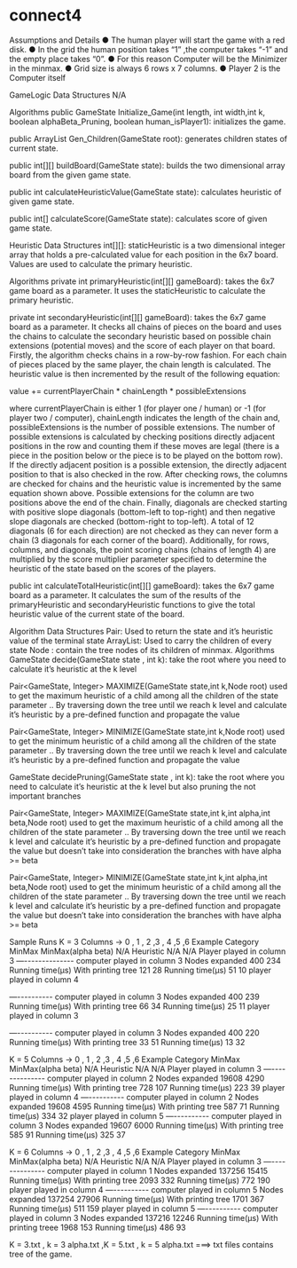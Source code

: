 # connect4
Assumptions and Details
● The human player will start the game with a red disk.
● In the grid the human position takes “1” ,the computer takes
“-1” and the empty place takes “0”.
● For this reason Computer will be the Minimizer in the
minmax.
● Grid size is always 6 rows x 7 columns.
● Player 2 is the Computer itself


GameLogic
Data Structures
N/A

Algorithms
public GameState Initialize_Game(int length, int width,int k, boolean alphaBeta_Pruning, boolean human_isPlayer1): initializes the game.

public ArrayList<GameState> Gen_Children(GameState root): generates children states of current state.

public int[][] buildBoard(GameState state): builds the two dimensional array board from the given game state.

public int calculateHeuristicValue(GameState state): calculates heuristic of given game state.

public int[] calculateScore(GameState state): calculates score of given game state.





Heuristic
Data Structures
int[][]: staticHeuristic is a two dimensional integer array that holds a pre-calculated value for each position in the 6x7 board. Values are used to calculate the primary heuristic.

Algorithms
private int primaryHeuristic(int[][] gameBoard): takes the 6x7 game board as a parameter. It uses the staticHeuristic to calculate the primary heuristic.

private int secondaryHeuristic(int[][] gameBoard): takes the 6x7 game board as a parameter. It checks all chains of pieces on the board and uses the chains to calculate the secondary heuristic based on possible chain extensions (potential moves) and the score of each player on that board. Firstly, the algorithm checks chains in a row-by-row fashion. For each chain of pieces placed by the same player, the chain length is calculated. The heuristic value is then incremented by the result of the following equation: 

value += currentPlayerChain * chainLength * possibleExtensions

where currentPlayerChain is either 1 (for player one / human) or -1 (for player two / computer), chainLength indicates the length of the chain and, possibleExtensions is the number of possible extensions. The number of possible extensions is calculated by checking positions directly adjacent positions in the row and counting them if these moves are legal (there is a piece in the position below or the piece is to be played on the bottom row). If the directly adjacent position is a possible extension, the directly adjacent position to that is also checked in the row.
After checking rows, the columns are checked for chains and the heuristic value is incremented by the same equation shown above. Possible extensions for the column are two positions above the end of the chain. Finally, diagonals are checked starting with positive slope diagonals (bottom-left to top-right) and then negative slope diagonals are checked (bottom-right to top-left). A total of 12 diagonals (6 for each direction) are not checked as they can never form a chain (3 diagonals for each corner of the board). Additionally, for rows, columns, and diagonals, the point scoring chains (chains of length 4) are multiplied by the score multiplier parameter specified to determine the heuristic of the state based on the scores of the players.

public int calculateTotalHeuristic(int[][] gameBoard):  takes the 6x7 game board as a parameter. It calculates the sum of the results of the primaryHeuristic and secondaryHeuristic functions to give the total heuristic value of the current state of the board.



Algorithm
Data Structures
Pair: Used to return the state and it’s heuristic value of the terminal state
ArrayList: Used to carry the children of every state
Node : contain the tree nodes of its children of minmax.
Algorithms
GameState decide(GameState state , int k):  take the root where you need to calculate it’s heuristic at the k level

Pair<GameState, Integer> MAXIMIZE(GameState state,int k,Node root)  used to get the maximum heuristic of a child among all the children of the state parameter .. By traversing down the tree until we reach k level and calculate it’s heuristic by a pre-defined function and propagate the value 

Pair<GameState, Integer> MINIMIZE(GameState state,int k,Node root)  used to get the minimum heuristic of a child among all the children of the state parameter .. By traversing down the tree until we reach k level and calculate it’s heuristic by a pre-defined function and propagate the value

GameState decidePruning(GameState state , int k):  take the root where you need to calculate it’s heuristic at the k level but also pruning the not important branches

Pair<GameState, Integer> MAXIMIZE(GameState state,int k,int alpha,int beta,Node root)  used to get the maximum heuristic of a child among all the children of the state parameter .. By traversing down the tree until we reach k level and calculate it’s heuristic by a pre-defined function and propagate the value but doesn’t take into consideration the branches with have alpha >= beta 

Pair<GameState, Integer> MINIMIZE(GameState state,int k,int alpha,int beta,Node root)  used to get the minimum heuristic of a child among all the children of the state parameter .. By traversing down the tree until we reach k level and calculate it’s heuristic by a pre-defined function and propagate the value but doesn’t take into consideration the branches with have alpha >= beta



Sample Runs
K = 3
Columns -> 0 , 1 , 2 ,3 , 4 ,5 ,6
Example
Category
MinMax
MinMax(alpha beta)
N/A
Heuristic
N/A
N/A
Player played in column 3
—--------------
computer played in column 3
Nodes expanded
400
234
Running time(µs)
With printing tree
121
28
Running time(µs)
51
10
player played in column 4

—----------
computer played in column 3
Nodes expanded
400
239
Running time(µs)
With printing tree
66
34
Running time(µs)
25
11
player played in column 3

—----------
computer played in column 3
Nodes expanded
400
220
Running time(µs)
With printing tree
33
51
Running time(µs)
13
32





K = 5
Columns -> 0 , 1 , 2 ,3 , 4 ,5 ,6
Example
Category
MinMax
MinMax(alpha beta)
N/A
Heuristic
N/A
N/A
Player played in column 3
—--------------
computer played in column 2
Nodes expanded
19608
4290
Running time(µs)
With printing tree
728
107
Running time(µs)
223
39
player played in column 4
—----------
computer played in column 2
Nodes expanded
19608
4595
Running time(µs)
With printing tree
587
71
Running time(µs)
334
32
player played in column 5
—----------
computer played in column 3
Nodes expanded
19607
6000
Running time(µs)
With printing tree
585
91
Running time(µs)
325
37






K = 6
Columns -> 0 , 1 , 2 ,3 , 4 ,5 ,6
Example
Category
MinMax
MinMax(alpha beta)
N/A
Heuristic
N/A
N/A
Player played in column 3
—--------------
computer played in column 1
Nodes expanded
137256
15415
Running time(µs)
With printing tree
2093
332
Running time(µs)
772
190
player played in column 4
—----------
computer played in column 5
Nodes expanded
137254
27906
Running time(µs)
With printing tree
1701
367
Running time(µs)
511
159
player played in column 5
—----------
computer played in column 3
Nodes expanded
137216
12246
Running time(µs)
With printing treee
1968
153
Running time(µs)
486
93






K = 3.txt , k = 3 alpha.txt ,K = 5.txt , k = 5 alpha.txt ===> txt files contains tree 
of the game. 

